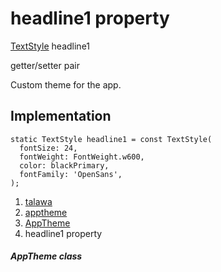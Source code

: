 
<div>

# headline1 property

</div>


[TextStyle](https://api.flutter.dev/flutter/painting/TextStyle-class.html)
headline1


getter/setter pair




Custom theme for the app.



## Implementation

``` language-dart
static TextStyle headline1 = const TextStyle(
  fontSize: 24,
  fontWeight: FontWeight.w600,
  color: blackPrimary,
  fontFamily: 'OpenSans',
);
```







1.  [talawa](../../index.md)
2.  [apptheme](../../apptheme/)
3.  [AppTheme](../../apptheme/AppTheme-class.md)
4.  headline1 property

##### AppTheme class







